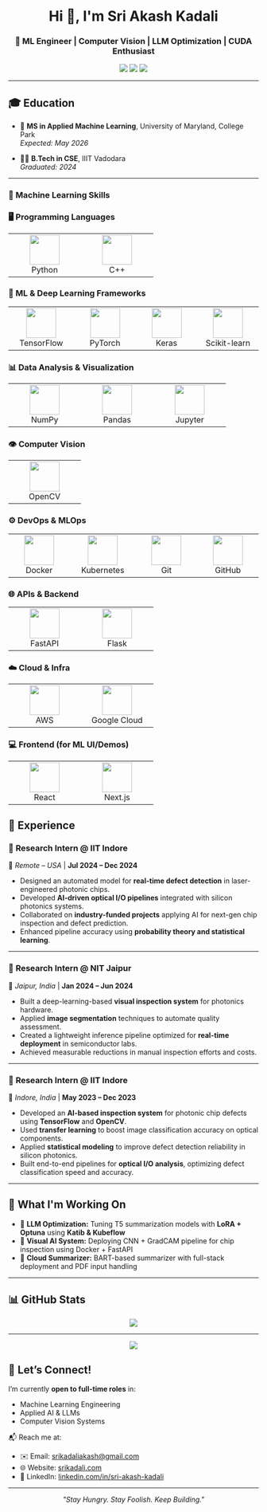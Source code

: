 <h1 align="center">Hi 👋, I'm Sri Akash Kadali</h1>
<h3 align="center">🚀 ML Engineer | Computer Vision | LLM Optimization | CUDA Enthusiast</h3>

<p align="center">
  <a href="https://www.linkedin.com/in/sri-akash-kadali" target="_blank"><img src="https://img.shields.io/badge/LinkedIn-blue?style=for-the-badge&logo=linkedin"></a>
  <a href="mailto:srikadaliakash@gmail.com" target="_blank"><img src="https://img.shields.io/badge/Gmail-red?style=for-the-badge&logo=gmail"></a>
  <a href="https://www.srikadali.com" target="_blank"><img src="https://img.shields.io/badge/Portfolio-000000?style=for-the-badge&logo=About.me&logoColor=white"></a>
</p>

---

## 🎓 Education

- 🧠 **MS in Applied Machine Learning**, University of Maryland, College Park  
  *Expected: May 2026*

- 🧑‍💻 **B.Tech in CSE**, IIIT Vadodara  
  *Graduated: 2024*

---

<!-- Skills section (all corrected logos) -->
### 🧠 Machine Learning Skills

### 🖥️ Programming Languages
<table>
  <tr>
    <td align="center" width="130">
      <img src="https://cdn.jsdelivr.net/gh/devicons/devicon@latest/icons/python/python-original.svg" width="60" /><br/>Python
    </td>
    <td align="center" width="130">
      <img src="https://cdn.jsdelivr.net/gh/devicons/devicon@latest/icons/cplusplus/cplusplus-original.svg" width="60" /><br/>C++
    </td>
  </tr>
</table>

### 🧠 ML & Deep Learning Frameworks
<table>
  <tr>
    <td align="center" width="130">
      <img src="https://cdn.jsdelivr.net/gh/devicons/devicon@latest/icons/tensorflow/tensorflow-original.svg" width="60" /><br/>TensorFlow
    </td>
    <td align="center" width="130">
      <img src="https://cdn.jsdelivr.net/gh/devicons/devicon@latest/icons/pytorch/pytorch-original.svg" width="60" /><br/>PyTorch
    </td>
    <td align="center" width="130">
      <img src="https://cdn.jsdelivr.net/gh/devicons/devicon@latest/icons/keras/keras-original.svg" width="60" /><br/>Keras
    </td>
    <td align="center" width="130">
      <img src="https://cdn.jsdelivr.net/gh/devicons/devicon@latest/icons/scikitlearn/scikitlearn-original.svg" width="60" /><br/>Scikit-learn
    </td>
  </tr>
</table>

### 📊 Data Analysis & Visualization
<table>
  <tr>
    <td align="center" width="130">
      <img src="https://cdn.jsdelivr.net/gh/devicons/devicon@latest/icons/numpy/numpy-original.svg" width="60" /><br/>NumPy
    </td>
    <td align="center" width="130">
      <img src="https://cdn.jsdelivr.net/gh/devicons/devicon@latest/icons/pandas/pandas-original.svg" width="60" /><br/>Pandas
    </td>
    <td align="center" width="130">
      <img src="https://cdn.jsdelivr.net/gh/devicons/devicon@latest/icons/jupyter/jupyter-original.svg" width="60" /><br/>Jupyter
    </td>
  </tr>
</table>

### 👁️ Computer Vision
<table>
  <tr>
    <td align="center" width="130">
      <img src="https://cdn.jsdelivr.net/gh/devicons/devicon@latest/icons/opencv/opencv-original.svg" width="60" /><br/>OpenCV
    </td>
  </tr>
</table>

### ⚙️ DevOps & MLOps
<table>
  <tr>
    <td align="center" width="130">
      <img src="https://cdn.jsdelivr.net/gh/devicons/devicon@latest/icons/docker/docker-original.svg" width="60" /><br/>Docker
    </td>
    <td align="center" width="130">
      <img src="https://cdn.jsdelivr.net/gh/devicons/devicon@latest/icons/kubernetes/kubernetes-plain.svg" width="60" /><br/>Kubernetes
    </td>
    <td align="center" width="130">
      <img src="https://cdn.jsdelivr.net/gh/devicons/devicon@latest/icons/git/git-original.svg" width="60" /><br/>Git
    </td>
    <td align="center" width="130">
      <img src="https://cdn.jsdelivr.net/gh/devicons/devicon@latest/icons/github/github-original.svg" width="60" /><br/>GitHub
    </td>
  </tr>
</table>

### 🌐 APIs & Backend
<table>
  <tr>
    <td align="center" width="130">
      <img src="https://cdn.jsdelivr.net/gh/devicons/devicon@latest/icons/fastapi/fastapi-original.svg" width="60" /><br/>FastAPI
    </td>
    <td align="center" width="130">
      <img src="https://cdn.jsdelivr.net/gh/devicons/devicon@latest/icons/flask/flask-original.svg" width="60" /><br/>Flask
    </td>
  </tr>
</table>

### ☁️ Cloud & Infra
<table>
  <tr>
    <td align="center" width="130">
      <img src="https://cdn.jsdelivr.net/gh/devicons/devicon@latest/icons/amazonwebservices/amazonwebservices-original-wordmark.svg" width="60" /><br/>AWS
    </td>
    <td align="center" width="130">
      <img src="https://cdn.jsdelivr.net/gh/devicons/devicon@latest/icons/googlecloud/googlecloud-original.svg" width="60" /><br/>Google Cloud
    </td>
  </tr>
</table>

### 💻 Frontend (for ML UI/Demos)
<table>
  <tr>
    <td align="center" width="130">
      <img src="https://cdn.jsdelivr.net/gh/devicons/devicon@latest/icons/react/react-original.svg" width="60" /><br/>React
    </td>
    <td align="center" width="130">
      <img src="https://cdn.jsdelivr.net/gh/devicons/devicon@latest/icons/nextjs/nextjs-original.svg" width="60" /><br/>Next.js
    </td>
  </tr>
</table>


## 💼 Experience

### 🔹 **Research Intern @ IIT Indore**  
📍 *Remote – USA* | **Jul 2024 – Dec 2024**  
- Designed an automated model for **real-time defect detection** in laser-engineered photonic chips.  
- Developed **AI-driven optical I/O pipelines** integrated with silicon photonics systems.  
- Collaborated on **industry-funded projects** applying AI for next-gen chip inspection and defect prediction.  
- Enhanced pipeline accuracy using **probability theory and statistical learning**.

---

### 🔹 **Research Intern @ NIT Jaipur**  
📍 *Jaipur, India* | **Jan 2024 – Jun 2024**  
- Built a deep-learning-based **visual inspection system** for photonics hardware.  
- Applied **image segmentation** techniques to automate quality assessment.  
- Created a lightweight inference pipeline optimized for **real-time deployment** in semiconductor labs.  
- Achieved measurable reductions in manual inspection efforts and costs.

---

### 🔹 **Research Intern @ IIT Indore**  
📍 *Indore, India* | **May 2023 – Dec 2023**  
- Developed an **AI-based inspection system** for photonic chip defects using **TensorFlow** and **OpenCV**.  
- Used **transfer learning** to boost image classification accuracy on optical components.  
- Applied **statistical modeling** to improve defect detection reliability in silicon photonics.  
- Built end-to-end pipelines for **optical I/O analysis**, optimizing defect classification speed and accuracy.

---

## 🚀 What I'm Working On

- 🧪 **LLM Optimization:** Tuning T5 summarization models with **LoRA + Optuna** using **Katib & Kubeflow**  
- 🧠 **Visual AI System:** Deploying CNN + GradCAM pipeline for chip inspection using Docker + FastAPI  
- 📄 **Cloud Summarizer:** BART-based summarizer with full-stack deployment and PDF input handling

---

## 📊 GitHub Stats

<p align="center">
  <img src="https://github-readme-stats.vercel.app/api?username=SriAkashKadali&show_icons=true&theme=default" />
</p>

---

<p align="center">
  <img src="https://leetcard.jacoblin.cool/srikadali?theme=dark&ext=heatmap" />
</p>

## 🤝 Let’s Connect!

I’m currently **open to full-time roles** in:  
- Machine Learning Engineering  
- Applied AI & LLMs  
- Computer Vision Systems

📬 Reach me at:  
- ✉️ Email: srikadaliakash@gmail.com  
- 🌐 Website: [srikadali.com](https://www.srikadali.com)  
- 🔗 LinkedIn: [linkedin.com/in/sri-akash-kadali](https://www.linkedin.com/in/sri-akash-kadali)

---

<p align="center"><i>"Stay Hungry. Stay Foolish. Keep Building."</i></p>
